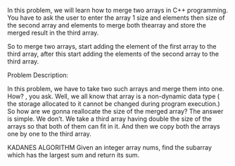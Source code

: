 In this problem, we will learn how to merge two arrays in C++ programming. 
You have to ask the user to enter the array 1 size and elements then size of the second array and elements to merge both thearray and store the merged result in the 
third array.

So to merge two arrays, start adding the element of the first array to the third array, after this start adding the elements of the second array to the third array.

Problem Description:

In this problem, we have to take two such arrays and merge them into one.
How? , you ask. Well, we all know that array is a non-dynamic data type ( the storage allocated to it cannot be changed during program execution.) 
So how are we gonna reallocate the size of the merged array? The answer is simple.
We don’t. We take a third array having double the size of the arrays so that both of them can fit in it.
And then we copy both the arrays one by one to the third array.

KADANES ALGORITHM
Given an integer array nums, find the subarray which has the largest sum and return its sum.
